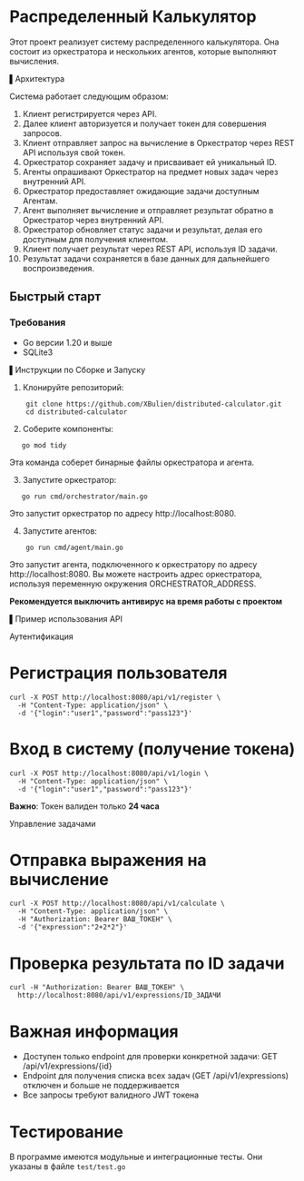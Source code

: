 # Распределенный Калькулятор

Этот проект реализует систему распределенного калькулятора. Она состоит из оркестратора и нескольких агентов, которые выполняют вычисления.

▌Архитектура

Система работает следующим образом:

1. Клиент регистрируется через API.
2. Далее клиент авторизуется и получает токен для совершения запросов.
3. Клиент отправляет запрос на вычисление в Оркестратор через REST API используя свой токен.
4. Оркестратор сохраняет задачу и присваивает ей уникальный ID.
5. Агенты опрашивают Оркестратор на предмет новых задач через внутренний API.
6. Оркестратор предоставляет ожидающие задачи доступным Агентам.
7. Агент выполняет вычисление и отправляет результат обратно в Оркестратор через внутренний API.
8. Оркестратор обновляет статус задачи и результат, делая его доступным для получения клиентом.
9. Клиент получает результат через REST API, используя ID задачи.
10. Результат задачи сохраняется в базе данных для дальнейшего воспроизведения.

## Быстрый старт

### Требования
- Go версии 1.20 и выше
- SQLite3

▌Инструкции по Сборке и Запуску

1. Клонируйте репозиторий:

  
```
    git clone https://github.com/XBulien/distributed-calculator.git
    cd distributed-calculator
```

2. Соберите компоненты:

```
   go mod tidy
```
 Эта команда соберет бинарные файлы оркестратора и агента.

3. Запустите оркестратор:

```
   go run cmd/orchestrator/main.go
```

Это запустит оркестратор по адресу http://localhost:8080.

4. Запустите агентов:

```
    go run cmd/agent/main.go
```

Это запустит агента, подключенного к оркестратору по адресу http://localhost:8080.
Вы можете настроить адрес оркестратора, используя переменную окружения ORCHESTRATOR_ADDRESS.

**Рекомендуется выключить антивирус на время работы с проектом**

▌Пример использования API

Аутентификация
# Регистрация пользователя
```
curl -X POST http://localhost:8080/api/v1/register \
  -H "Content-Type: application/json" \
  -d '{"login":"user1","password":"pass123"}'
```

# Вход в систему (получение токена)
```
curl -X POST http://localhost:8080/api/v1/login \
  -H "Content-Type: application/json" \
  -d '{"login":"user1","password":"pass123"}'
```
**Важно**: Токен валиден только **24 часа**

Управление задачами

# Отправка выражения на вычисление
```
curl -X POST http://localhost:8080/api/v1/calculate \
  -H "Content-Type: application/json" \
  -H "Authorization: Bearer ВАШ_ТОКЕН" \
  -d '{"expression":"2+2*2"}'
```
# Проверка результата по ID задачи
```
curl -H "Authorization: Bearer ВАШ_ТОКЕН" \
  http://localhost:8080/api/v1/expressions/ID_ЗАДАЧИ
```

# **Важная информация**
- Доступен только endpoint для проверки конкретной задачи: GET /api/v1/expressions/{id}
- Endpoint для получения списка всех задач (GET /api/v1/expressions) отключен и больше не поддерживается
- Все запросы требуют валидного JWT токена

# Тестирование

В программе имеются модульные и интеграционные тесты. Они указаны в файле `test/test.go`
